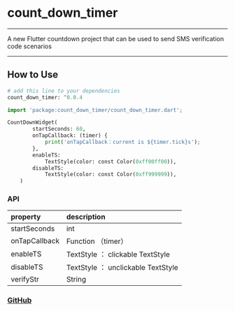 # count_down_timer

------
A new Flutter  countdown project that can be used to send SMS verification code scenarios


------

## How to Use

```python
# add this line to your dependencies
count_down_timer: ^0.0.4
```

```python
import 'package:count_down_timer/count_down_timer.dart';

```

```python
CountDownWidget(
        startSeconds: 60,
        onTapCallback: (timer) {
            print('onTapCallback：current is ${timer.tick}s');
        },
        enableTS:
            TextStyle(color: const Color(0xff00ff00)),
        disableTS:
            TextStyle(color: const Color(0xff999999)),
    )
```
### API

| property        | description
| :--------   | :-----  |
| startSeconds     | int    |
| onTapCallback        | Function （timer） |
| enableTS        | TextStyle ： clickable TextStyle|
| disableTS        | TextStyle ： unclickable TextStyle  |
| verifyStr        | String  |

###  [GitHub](https://github.com/manburenshenglu/count_down_widget)



